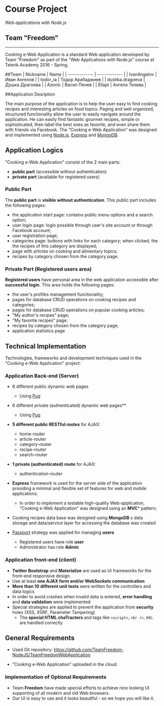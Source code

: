 
# Course Project
_Web applications with Node.js_

## Team "Freedom"
*************************************************
Cooking e-Web Application is a standard Web application developed by Team "Freedom" as part of the "Web Applications with Node.js" course at Telerik Academy 2016 - Spring.

##Team
| Nickname  | Name |
| ------------- | ------------- |
| IvanAngelov  | Иван Ангелов  |
| todor_ia  | Тодор Арабаджиев  |
| dushka.dragoeva | Душка Драгоева  |
| Azonic  | Васил Пенев  |
| Ellapt  | Ангела Тенева  |

##Application Desription 

The main purpоse of the application is to help the user easy to find cooking recipes and interesting articles on food topics. Paging and well organized, structured functionality allow the user to easily navigate around the application. He can easily find fantastic gourmet recipes, simple or sophisticated, then label the best ones as favorite, and even share them with friends via Facebook.
The "Cooking e-Web Application" was designed and implemented using [Node.js](http://nodejs.org), [Express](expressjs.com) and [MongoDB](https://www.mongodb.com/).

## Application Logics

"Cooking e-Web Application" consist of the 2 main parts:

- **public part** (accessible without authentication)
- **private part** (available for registered users)

### Public Part

The **public part** is **visible without authentication**. This public part includes the following pages:

- the application start page: contains public menu options and a search option;
- user login page: login possible through user's site account or through Facebook account;
- user registration page;
- categories page: buttons with links for each category; when clicked, the the recipes of this category are displayed;
- page with articles on cooking and alimentary topics;
- recipes by category chosen from the category page. 
 
### Private Part (Registered users area)

**Registered users** have personal area in the web application accessible after **successful login**.
This area holds the following pages:

- the user's profiles management functionality;
- pages for database CRUD operations on cooking recipes and categories;
- pages for database CRUD operations on popular cooking articles;
- "My author's recipes" page;  
- "My favorite recipes" page; 
- recipes by category chosen from the category page; 
- application statistics page

## Technical Implementation

Technologies, frameworks and development techniques used in the "Cooking e-Web Application" project:

### Application Back-end (Server)

- 6 different public dynamic web pages
  - Using [Pug](https://pugjs.org/)
- 6 different private (authenticated) dynamic web pages**
  - Using [Pug](https://pugjs.org/)
  
- **5 different public RESTful routes** for AJAX: 
  - home-router
  - article-router
  - category-router
  - recipe-router
  - search-router
- **1 private (authenticated) route** for AJAX:
  - authentication-router

- **Express** framework is used for the server side of the application providing a minimal and flexible set of features for web and mobile applications.
  - In order to implement a testable high-quality Web-application, "Cooking e-Web Application" was designed using an **MVC*** pattern;
  
- Cooking recipes data base was designed using **MongoDB** s data storage and data/service layer for accessing the database was created

- [Passport](http://passportjs.org/) strategy was applied for managing **users**
  - Registered users have role **user**
  - Administrator has role **Admin**

### Application front-end (client)

- **Twitter Bootstrap** and **Materialize** are used as UI frameworks for the front-end responsive design.
- Use at least **one AJAX form and/or WebSockets communication**
- **More than 10 different unit tests** were written for the controllers and data logics
- In order to avoid crashes when invalid data is entered, **error handling** and **data validation** were implemented 
- Special strategies are applied to prevent the application from **security** holes (XSS, XSRF, Parameter Tampering)
  - The **special HTML chaTracters** and tags like `<script>`, `<br />`, etc. are handled correctly

##  General Requirements

- Used Git repository:
  https://github.com/TeamFreedom-NodeJS/TeamFreedomWebApplication

- "Cooking e-Web Application" uploaded in the cloud: 

### Implementation of Optional Requirements

- Team **Freedom** have made special efforts to achieve nice looking UI supporting of all modern and old Web browsers.
- Our UI is easy to use and it looks beautiful - so we hope you will like it.


